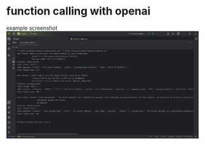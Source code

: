 # function calling with openai

example screenshot
![alt text](https://github.com/Not-Aditya/Function_calling/blob/main/screenshot.png?raw=true)
